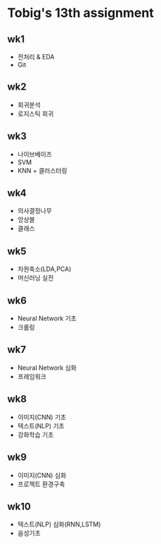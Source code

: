 # Tobig's 13th assignment


## wk1
- 전처리 & EDA
- Git
## wk2
- 회귀분석
- 로지스틱 회귀
## wk3
- 나이브베이즈
- SVM
- KNN + 클러스터링
## wk4
- 의사결정나무
- 앙상블
- 클래스
## wk5
- 차원축소(LDA,PCA)
- 머신러닝 실전
## wk6
- Neural Network 기초
- 크롤링
## wk7
- Neural Network 심화
- 프레임워크
## wk8
- 이미지(CNN) 기초
- 텍스트(NLP) 기초
- 강화학습 기초
## wk9
- 이미지(CNN) 심화
- 프로젝트 환경구축
## wk10
- 텍스트(NLP) 심화(RNN,LSTM)
- 음성기초

